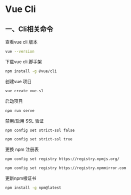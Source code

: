 # Vue Cli

## 一、Cli相关命令

查看vue cli 版本
```bash
vue --version
```

下载vue cli 脚手架
```bash
npm install -g @vue/cli
```

创建vue 项目
```bash
vue create vue-s1
```

启动项目

```bash
npm run serve
```



禁用/启用 SSL 验证

```bash
npm config set strict-ssl false

npm config set strict-ssl true
```

更换 npm 注册表
```bash
npm config set registry https://registry.npmjs.org/

npm config set registry https://registry.npmmirror.com
```

更新npm根证书
```bash
npm install -g npm@latest
```